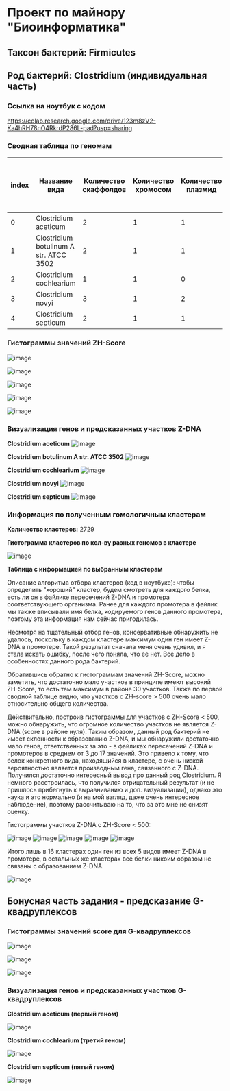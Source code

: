 # Проект по майнору "Биоинформатика"
## Таксон бактерий: Firmicutes
## Род бактерий: Clostridium (индивидуальная часть)

### Ссылка на ноутбук с кодом

https://colab.research.google.com/drive/123m8zV2-Ka4hRH78nO4RkrdP286L-pad?usp=sharing

### Сводная таблица по геномам

|index|Название вида|Количество скаффолдов|Количество хромосом|Количество плазмид|Общая длина последовательностей \(Mb)|Количество аннотированных генов|Доля аннотированных генов в геноме|Кол-во предсказанных участков Z-dna|Кол-во участков с zh-score &gt;500|Общая длина участков с zh-score &gt;500|
|---|---|---|---|---|---|---|---|---|---|---|
|0|Clostridium aceticum|2|1|1|4\.20704|3874|0\.8462184814026014|4201318|216|2432|
|1|Clostridium botulinum A str\. ATCC 3502|2|1|1|3\.90326|3566|0\.8162233620102171|3886916|205|2267|
|2|Clostridium cochlearium|1|1|0|2\.43542|2337|0\.8656285158206798|2435419|93|1015|
|3|Clostridium novyi|3|1|2|2\.49908|2302|0\.8511668293932168|2296219|156|1738|
|4|Clostridium septicum|2|1|1|3\.40472|3098|0\.8484932681688949|3399422|114|1316|

### Гистограммы значений ZH-Score

![image](https://user-images.githubusercontent.com/60008375/172836241-6f13e958-683e-4817-8380-b38fdd188c0d.png)

![image](https://user-images.githubusercontent.com/60008375/172836273-ef6046bc-b8da-4b2b-bb5f-fed2297161f0.png)

![image](https://user-images.githubusercontent.com/60008375/172836312-e24bd3de-8441-4a0c-8927-d659b1c854e6.png)

![image](https://user-images.githubusercontent.com/60008375/172836346-f9d10696-3aa2-4a14-9040-efdb02858575.png)

![image](https://user-images.githubusercontent.com/60008375/172836365-c0a15be5-c19b-4f16-a5c2-eafb26e52c07.png)

### Визуализация генов и предсказанных участков Z-DNA

**Clostridium aceticum**
![image](https://user-images.githubusercontent.com/60008375/173431600-fd4a005f-2b98-4401-93fa-693945424a21.png)

**Clostridium botulinum A str\. ATCC 3502**
![image](https://user-images.githubusercontent.com/60008375/173431653-c1c4a048-452d-4d0c-b168-63e1f067cb42.png)

**Clostridium cochlearium**
![image](https://user-images.githubusercontent.com/60008375/173431688-13334945-8d1c-4cc8-aaff-91c40eabf8dc.png)

**Clostridium novyi**
![image](https://user-images.githubusercontent.com/60008375/173431719-214d92eb-43d6-49bb-8111-3f64539d97c7.png)

**Clostridium septicum**
![image](https://user-images.githubusercontent.com/60008375/173431752-9e37f9a4-04f4-431a-95ec-a485dca10507.png)

### Информация по полученным гомологичным кластерам

**Количество кластеров:** 2729

**Гистограмма кластеров по кол-ву разных геномов в кластере**

![image](https://user-images.githubusercontent.com/60008375/173226721-ce4a84ac-21ba-4076-b452-5dcbb5b33bee.png)

**Таблица с информацией по выбранным кластерам**

Описание алгоритма отбора кластеров (код в ноутбуке): чтобы определить "хороший" кластер, будем смотреть для каждого белка, есть ли он в файлике пересечений Z-DNA и промотера соответствующего организма. Ранее для каждого промотера в файлик мы также вписывали имя белка, кодируемого генов данного промотера, поэтому эта информация нам сейчас пригодилась.

Несмотря на тщательный отбор генов, консервативные обнаружить не удалось, поскольку в каждом кластере максимум один ген имеет Z-DNA в промотере. Такой результат сначала меня очень удивил, и я стала искать ошибку, после чего поняла, что ее нет. Все дело в особенностях данного рода бактерий.

Обратившись обратно к гистограммам значений ZH-Score, можно заметить, что достаточно мало участков в принципе имеют высокий ZH-Score, то есть там максимум в районе 30 участков. Также по первой сводной таблице видно, что участков с ZH-score > 500 очень мало относительно общего количества.

Действительно, построив гистограммы для участков с ZH-Score < 500, можно обнаружить, что огромное количество участков не является Z-DNA (score в районе нуля). Таким образом, данный род бактерий не имеет склонности к образованию Z-DNA, и мы обнаружили достаточно мало генов, ответственных за это - в файликах пересечений Z-DNA и промотеров в среднем от 3 до 17 значений. Это привело к тому, что белок конкретного вида, находящийся в кластере, с очень низкой вероятностью является производным гена, связанного с Z-DNA. Получился достаточно интересный вывод про данный род Clostridium. Я немного расстроилась, что получился отрицательный результат (и не пришлось прибегнуть к выравниванию и доп. визуализации), однако это наука и это нормально (и на мой взгляд, даже очень интересное наблюдение), поэтому рассчитываю на то, что за это мне не снизят оценку.

Гистограммы участков Z-DNA с ZH-Score < 500:

![image](https://user-images.githubusercontent.com/60008375/173359889-1b7683ec-74c3-4159-ac98-c53e38d51f66.png)
![image](https://user-images.githubusercontent.com/60008375/173360875-0f59000c-847a-48c0-ac58-c33d1474d6e7.png)
![image](https://user-images.githubusercontent.com/60008375/173361659-96781d84-8d71-454e-af0c-4210cc2927be.png)
![image](https://user-images.githubusercontent.com/60008375/173361985-57bec49c-3d22-4230-b65a-944fca1de055.png)
![image](https://user-images.githubusercontent.com/60008375/173362247-ae81771f-0e5c-459a-ab45-327addbd67c3.png)

Итого лишь в 16 кластерах один ген из всех 5 видов имеет Z-DNA в промотере, в остальных же кластерах все белки никоим образом не связаны с образованием Z-DNA.

![image](https://user-images.githubusercontent.com/60008375/173372323-d7d82f92-2d86-41d4-9987-2beea3c580c0.png)

## Бонусная часть задания - предсказание G-квадруплексов

### Гистограммы значений score для G-квадруплексов

![image](https://user-images.githubusercontent.com/60008375/173436433-46b5371d-b291-461a-aeb1-5ab5e4caf8a8.png)

![image](https://user-images.githubusercontent.com/60008375/173436460-b1b9bea4-098a-4a7d-b8f0-b7a439b0cdea.png)

![image](https://user-images.githubusercontent.com/60008375/173436491-925dc095-0a3d-428c-9efa-38acb2c782c7.png)

### Визуализация генов и предсказанных участков G-квадруплексов

**Clostridium aceticum (первый геном)**

![image](https://user-images.githubusercontent.com/60008375/173433872-7969a91e-1d62-40a3-b77d-af9aa64fd136.png)

**Clostridium cochlearium (третий геном)**

![image](https://user-images.githubusercontent.com/60008375/173434129-6bff6777-d386-44ff-ab55-1f655a27f6b0.png)

**Clostridium septicum (пятый геном)**

![image](https://user-images.githubusercontent.com/60008375/173434153-02a30968-af88-4892-a309-5189792ff6b5.png)
